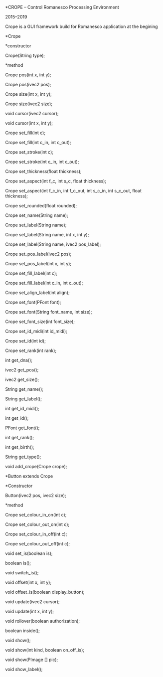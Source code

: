 *CROPE – Control Romanesco Processing Environment

2015–2019

Crope is a GUI framework build for Romanesco application at the begining





*Crope


*constructor

Crope(String type);

*method


Crope pos(int x, int y);

Crope pos(ivec2 pos);
  
Crope size(int x, int y);

Crope size(ivec2 size);

void cursor(ivec2 cursor);

void cursor(int x, int y);
  
Crope set_fill(int c);

Crope set_fill(int c_in, int c_out);
  
Crope set_stroke(int c);

Crope set_stroke(int c_in, int c_out);

Crope set_thickness(float thickness);

Crope set_aspect(int f_c, int s_c, float thickness);

Crope set_aspect(int f_c_in, int f_c_out, int s_c_in,  int s_c_out, float thickness);

Crope set_rounded(float rounded);

Crope set_name(String name);

Crope set_label(String name);

Crope set_label(String name, int x, int y);

Crope set_label(String name, ivec2 pos_label);

Crope set_pos_label(ivec2 pos);

Crope set_pos_label(int x, int y);

Crope set_fill_label(int c);

Crope set_fill_label(int c_in, int c_out);

Crope set_align_label(int align);

Crope set_font(PFont font);

Crope set_font(String font_name, int size);

Crope set_font_size(int font_size);

Crope set_id_midi(int id_midi);

Crope set_id(int id);

Crope set_rank(int rank);

int get_dna();

ivec2 get_pos();

ivec2 get_size();

String get_name();

String get_label();

int get_id_midi();

int get_id();

PFont get_font();

int get_rank();

int get_birth();

String get_type();

void add_crope(Crope crope);



















*Button extends Crope


*Constructor

Button(ivec2 pos, ivec2 size);


*method

Crope set_colour_in_on(int c);

Crope set_colour_out_on(int c);

Crope set_colour_in_off(int c);

Crope set_colour_out_off(int c);


void set_is(boolean is);

boolean is();

void switch_is();
  
void offset(int x, int y);

void offset_is(boolean display_button);

void update(ivec2 cursor);

void update(int x, int y);
  
void rollover(boolean authorization);

boolean inside();

void show();

void show(int kind, boolean on_off_is);

void show(PImage [] pic);

void show_label();







